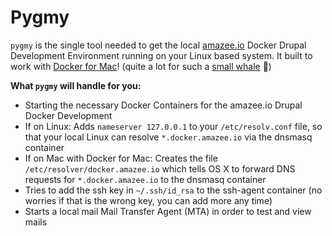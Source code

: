 # Pygmy

`pygmy` is the single tool needed to get the local [amazee.io](https://amazee.io) Docker Drupal Development Environment running on your Linux based system. It built to work with [Docker for Mac](https://docs.docker.com/docker-for-mac/)! (quite a lot for such a [small whale](https://en.wikipedia.org/wiki/Pygmy_sperm_whale) 🐳)

**What `pygmy` will handle for you:**

* Starting the necessary Docker Containers for the amazee.io Drupal Docker Development
* If on Linux: Adds `nameserver 127.0.0.1` to your `/etc/resolv.conf` file, so that your local Linux can resolve `*.docker.amazee.io` via the dnsmasq container
* If on Mac with Docker for Mac: Creates the file `/etc/resolver/docker.amazee.io` which tells OS X to forward DNS requests for `*.docker.amazee.io` to the dnsmasq container
* Tries to add the ssh key in `~/.ssh/id_rsa` to the ssh-agent container (no worries if that is the wrong key, you can add more any time)
* Starts a local mail Mail Transfer Agent (MTA) in order to test and view mails

